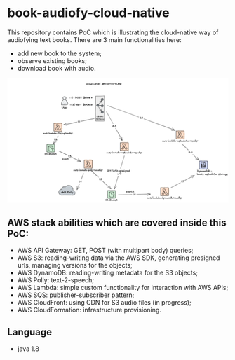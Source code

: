 # book-audiofy-cloud-native

This repository contains PoC which is illustrating the cloud-native way of audiofying text books. 
There are 3 main functionalities here: 
- add new book to the system;
- observe existing books;
- download book with audio.

![diagram](pictures/architecture.png "diagram")


## AWS stack abilities which are covered inside this PoC:
- AWS API Gateway: GET, POST (with multipart body) queries;
- AWS S3: reading-writing data via the AWS SDK, generating presigned urls, managing versions for the objects;
- AWS DynamoDB: reading-writing metadata for the S3 objects;
- AWS Polly: text-2-speech;
- AWS Lambda: simple custom functionality for interaction with AWS APIs;
- AWS SQS: publisher-subscriber pattern;
- AWS CloudFront: using CDN for S3 audio files (in progress);
- AWS CloudFormation: infrastructure provisioning.


## Language
- java 1.8
